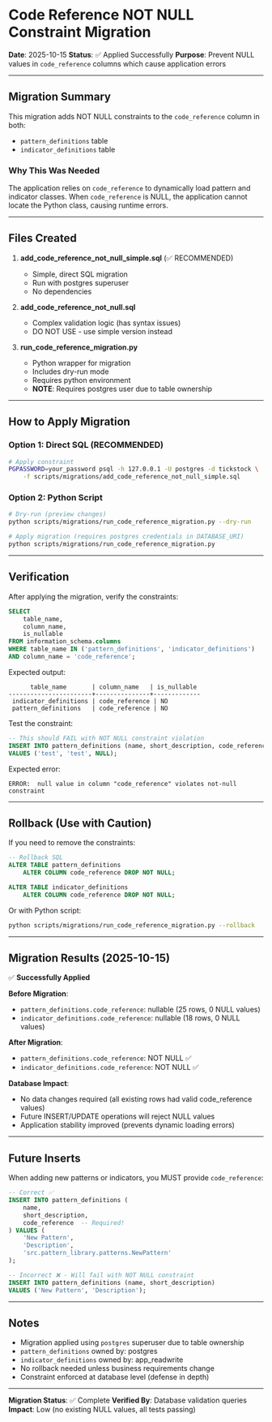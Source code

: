 # Code Reference NOT NULL Constraint Migration

**Date**: 2025-10-15
**Status**: ✅ Applied Successfully
**Purpose**: Prevent NULL values in `code_reference` columns which cause application errors

---

## Migration Summary

This migration adds NOT NULL constraints to the `code_reference` column in both:
- `pattern_definitions` table
- `indicator_definitions` table

### Why This Was Needed

The application relies on `code_reference` to dynamically load pattern and indicator classes. When `code_reference` is NULL, the application cannot locate the Python class, causing runtime errors.

---

## Files Created

1. **add_code_reference_not_null_simple.sql** (✅ RECOMMENDED)
   - Simple, direct SQL migration
   - Run with postgres superuser
   - No dependencies

2. **add_code_reference_not_null.sql**
   - Complex validation logic (has syntax issues)
   - DO NOT USE - use simple version instead

3. **run_code_reference_migration.py**
   - Python wrapper for migration
   - Includes dry-run mode
   - Requires python environment
   - **NOTE**: Requires postgres user due to table ownership

---

## How to Apply Migration

### Option 1: Direct SQL (RECOMMENDED)

```bash
# Apply constraint
PGPASSWORD=your_password psql -h 127.0.0.1 -U postgres -d tickstock \
    -f scripts/migrations/add_code_reference_not_null_simple.sql
```

### Option 2: Python Script

```bash
# Dry-run (preview changes)
python scripts/migrations/run_code_reference_migration.py --dry-run

# Apply migration (requires postgres credentials in DATABASE_URI)
python scripts/migrations/run_code_reference_migration.py
```

---

## Verification

After applying the migration, verify the constraints:

```sql
SELECT
    table_name,
    column_name,
    is_nullable
FROM information_schema.columns
WHERE table_name IN ('pattern_definitions', 'indicator_definitions')
AND column_name = 'code_reference';
```

Expected output:
```
      table_name       | column_name   | is_nullable
-----------------------+---------------+-------------
 indicator_definitions | code_reference | NO
 pattern_definitions   | code_reference | NO
```

Test the constraint:
```sql
-- This should FAIL with NOT NULL constraint violation
INSERT INTO pattern_definitions (name, short_description, code_reference)
VALUES ('test', 'test', NULL);
```

Expected error:
```
ERROR:  null value in column "code_reference" violates not-null constraint
```

---

## Rollback (Use with Caution)

If you need to remove the constraints:

```sql
-- Rollback SQL
ALTER TABLE pattern_definitions
    ALTER COLUMN code_reference DROP NOT NULL;

ALTER TABLE indicator_definitions
    ALTER COLUMN code_reference DROP NOT NULL;
```

Or with Python script:
```bash
python scripts/migrations/run_code_reference_migration.py --rollback
```

---

## Migration Results (2025-10-15)

✅ **Successfully Applied**

**Before Migration**:
- `pattern_definitions.code_reference`: nullable (25 rows, 0 NULL values)
- `indicator_definitions.code_reference`: nullable (18 rows, 0 NULL values)

**After Migration**:
- `pattern_definitions.code_reference`: NOT NULL ✅
- `indicator_definitions.code_reference`: NOT NULL ✅

**Database Impact**:
- No data changes required (all existing rows had valid code_reference values)
- Future INSERT/UPDATE operations will reject NULL values
- Application stability improved (prevents dynamic loading errors)

---

## Future Inserts

When adding new patterns or indicators, you MUST provide `code_reference`:

```sql
-- Correct ✅
INSERT INTO pattern_definitions (
    name,
    short_description,
    code_reference  -- Required!
) VALUES (
    'New Pattern',
    'Description',
    'src.pattern_library.patterns.NewPattern'
);

-- Incorrect ❌ - Will fail with NOT NULL constraint
INSERT INTO pattern_definitions (name, short_description)
VALUES ('New Pattern', 'Description');
```

---

## Notes

- Migration applied using `postgres` superuser due to table ownership
- `pattern_definitions` owned by: postgres
- `indicator_definitions` owned by: app_readwrite
- No rollback needed unless business requirements change
- Constraint enforced at database level (defense in depth)

---

**Migration Status**: ✅ Complete
**Verified By**: Database validation queries
**Impact**: Low (no existing NULL values, all tests passing)
